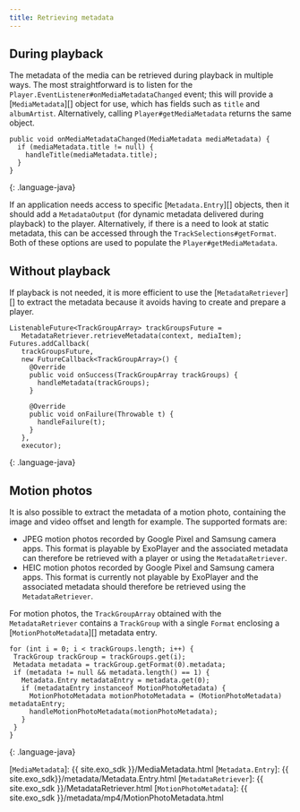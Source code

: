 ```yaml
---
title: Retrieving metadata
---
```


## During playback ##

The metadata of the media can be retrieved during playback in multiple ways. The
most straightforward is to listen for the
`Player.EventListener#onMediaMetadataChanged` event; this will provide a
[`MediaMetadata`][] object for use, which has fields such as `title` and
`albumArtist`. Alternatively, calling `Player#getMediaMetadata` returns the same
object.

~~~
public void onMediaMetadataChanged(MediaMetadata mediaMetadata) {
  if (mediaMetadata.title != null) {
    handleTitle(mediaMetadata.title);
  }
}

~~~
{: .language-java}

If an application needs access to specific [`Metadata.Entry`][] objects, then it
should add a `MetadataOutput` (for dynamic metadata delivered during
playback) to the player. Alternatively, if there is a need to look at static
metadata, this can be accessed through the `TrackSelections#getFormat`. Both of
these options are used to populate the `Player#getMediaMetadata`.

## Without playback ##

If playback is not needed, it is more efficient to use the
[`MetadataRetriever`][] to extract the metadata because it avoids having to
create and prepare a player.

~~~
ListenableFuture<TrackGroupArray> trackGroupsFuture =
   MetadataRetriever.retrieveMetadata(context, mediaItem);
Futures.addCallback(
   trackGroupsFuture,
   new FutureCallback<TrackGroupArray>() {
     @Override
     public void onSuccess(TrackGroupArray trackGroups) {
       handleMetadata(trackGroups);
     }

     @Override
     public void onFailure(Throwable t) {
       handleFailure(t);
     }
   },
   executor);
~~~
{: .language-java}

## Motion photos ##

It is also possible to extract the metadata of a motion photo, containing the
image and video offset and length for example. The supported formats are:

* JPEG motion photos recorded by Google Pixel and Samsung camera apps. This
  format is playable by ExoPlayer and the associated metadata can therefore be
  retrieved with a player or using the `MetadataRetriever`.
* HEIC motion photos recorded by Google Pixel and Samsung camera apps. This
  format is currently not playable by ExoPlayer and the associated metadata
  should therefore be retrieved using the `MetadataRetriever`.

For motion photos, the `TrackGroupArray` obtained with the `MetadataRetriever`
contains a `TrackGroup` with a single `Format` enclosing a
[`MotionPhotoMetadata`][] metadata entry.

~~~
for (int i = 0; i < trackGroups.length; i++) {
 TrackGroup trackGroup = trackGroups.get(i);
 Metadata metadata = trackGroup.getFormat(0).metadata;
 if (metadata != null && metadata.length() == 1) {
   Metadata.Entry metadataEntry = metadata.get(0);
   if (metadataEntry instanceof MotionPhotoMetadata) {
     MotionPhotoMetadata motionPhotoMetadata = (MotionPhotoMetadata) metadataEntry;
     handleMotionPhotoMetadata(motionPhotoMetadata);
   }
 }
}
~~~
{: .language-java}

[`MediaMetadata`]: {{ site.exo_sdk }}/MediaMetadata.html
[`Metadata.Entry`]: {{ site.exo_sdk}}/metadata/Metadata.Entry.html
[`MetadataRetriever`]: {{ site.exo_sdk }}/MetadataRetriever.html
[`MotionPhotoMetadata`]: {{ site.exo_sdk }}/metadata/mp4/MotionPhotoMetadata.html

